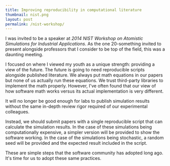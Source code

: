 ```yaml
---
title: Improving reproducibility in computational literature
thumbnail: nist.png
layout: post
permalink: /nist-workshop/
---
```


I was invited to be a speaker at *2014 NIST Workshop on Atomistic Simulations for Industrial Applications*. As the one 20-something invited to present alongside professors that I consider to be top of the field, this was a daunting meeting.

I focused on where I viewed my youth as a unique strength: providing a view of the future. The future is going to need reproducible scripts alongside published literature. We always put math equations in our papers but none of us actually run these equations. We trust third-party libraries to implement the math properly. However, I've often found that our view of how software math works versus its actual implementation is very different.

It will no longer be good enough for labs to publish simulation results without the same in-depth review rigor required of our experimental colleagues.

Instead, we should submit papers with a single reproducible script that can calculate the simulation results. In the case of these simulations being computationally expensive, a simpler version will be provided to show the software working. In the case of the simulations being stochastic, a random seed will be provided and the expected result included in the script.

These are simple steps that the software community has adopted long ago. It's time for us to adopt these same practices.
